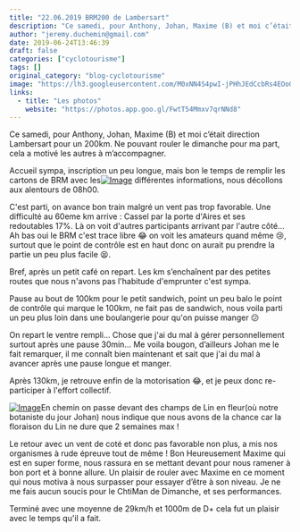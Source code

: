 ```yaml
---
title: "22.06.2019 BRM200 de Lambersart"
description: "Ce samedi, pour Anthony, Johan, Maxime (B) et moi c’était direction Lambersart pour un 200km. Ne pouvant rouler le dimanche pour ma part, cela a motivé les autres à m’accompagner."
author: "jeremy.duchemin@gmail.com"
date: 2019-06-24T13:46:39
draft: false
categories: ["cyclotourisme"]
tags: []
original_category: "blog-cyclotourisme"
image: "https://lh3.googleusercontent.com/M0xNN4S4pwI-jPHhJEdCcbRs4EOoGn9cYWhqGIrsX9XJEVy9BodYQxQOiI8_KhBitUcuxcaTLehozm0RlFiTYj1HeNCTmA7flid_tXo--tIUqbjHRWOgBtpM8_QOkFHECCmmQaLZOhNvpPjNw0_6Sf0HwHOCQxul3vGVa7un3KWUaP74yoPvBWDuGKN0Dp3JtNFYFt5RusJv1g03Wu00BfNZm9IZY2WQGU3VSPlDHxewfBU_ShqPm6tU3yoXH41OumZssLXWa_In-JRvc98v_fvI6hvWx-hBaGb8vdsDCPexly8WsltTKusG9g5gsmG6QJk6gOOhU0ptyMCCcKSm4j9Bce8QX7F-e4n7lkjfIIdIIkyD6wWwFt70h4xbkjoUnvAxFGpQ_HCIvFXJq0D6mru-4MZd5Ueku4tonBGDDFFLs_ao1YN1woOGuIrFNV32hLfhe7GzUR_67Tm6ERDqbcBo49fyh6Y5Uka7qCeFnfRM57H9gaFSzlemnLIfGh44Pxvz4Ac2M-eFxS4GwAEB2onlcpXbh-pNuklZ0nZE0m43EU7djKLPi2B6RqkHVNsIsTq2OwFeT5k752BuhCcuQrbY9B-rFllDwt4DrZ2DMtRPxdcb7I85zrTui1yffTiUO-aKD6SzAdTWN4TvCpb45PruTxceRWpNNoNNIuiSt3Dd1F1YoL2kcBZehptIVSuUeozIc9g6FCVJFxaO6DWgZLv6NA=w1035-h776-no"
links:
  - title: "Les photos"
    website: "https://photos.app.goo.gl/FwtT54Mmxv7qrNNd8"
---
```


Ce samedi, pour Anthony, Johan, Maxime (B) et moi c’était direction Lambersart pour un 200km. Ne pouvant rouler le dimanche pour ma part, cela a motivé les autres à m’accompagner.

<!--more-->

Accueil sympa, inscription un peu longue, mais bon le temps de remplir les cartons de BRM avec les[![Image](https://lh3.googleusercontent.com/eK7vB92fWRDd6Y2CO598MajMrDepocyoyB58MSSxcHUDfjTwR4Ag_xWqPbCYmF6mCxWhDUqCncy-7JJUx5TI5W3siMTSZyvim0rlsO3DE83ra6d4Hx_2EEyAAqN6rIQJjSV3DqS77DQLefUGSna0fHKk3NypSZaoSCcRtpadciYEMofRuq9FteRTvgYUe3xnAqp2stft3mDT4Aq2kspEDT0X-ogODke8bIbnd5LCJ7-pZpOJ33IyYcxCnHL-6l13OitClyFpckbzLmBvWkTpuZOR5kRKw8JjWR-fBQFu7tLERDV8NktW6syFakiu4Z6D5JbynDzm7yOaRPVIk-3-lZA8hCUb7Pcsh86M1qapPyAKDC-3ONFn2vgt3Un616hXACmzeqKc2BOM5gbtQCT5KvH4f6pXT8K9aVqcHKT6HTLZJaABbf5-5K6k2Y6erSjlNc50jS_ftRW6RdXMcDKxwX7orbwIo9HgYGC_9FuU10mkt7h-CCrQDBgZYGuaCuLkgsMU0JPZXB6_5RX3vsf9eKe2QTYf1f32KpXrXA0sMC57CDGu9MaQAqYln5B1iJ0jtDEQoALpSGpRkE3AhpfBysrrlf3CkdZSPxd9M5H7tOncQ555i3mp3hjiEcpNMOg221Se0DP21eSfwG8wAS6nXK-HGHyiuxkWnpBxPLfWbds-UQxnRh_e3lO0kVsiqTkMtjgJPIw3seOk_MOYr0ObogHDxw=w1223-h688-no)](https://lh3.googleusercontent.com/eK7vB92fWRDd6Y2CO598MajMrDepocyoyB58MSSxcHUDfjTwR4Ag_xWqPbCYmF6mCxWhDUqCncy-7JJUx5TI5W3siMTSZyvim0rlsO3DE83ra6d4Hx_2EEyAAqN6rIQJjSV3DqS77DQLefUGSna0fHKk3NypSZaoSCcRtpadciYEMofRuq9FteRTvgYUe3xnAqp2stft3mDT4Aq2kspEDT0X-ogODke8bIbnd5LCJ7-pZpOJ33IyYcxCnHL-6l13OitClyFpckbzLmBvWkTpuZOR5kRKw8JjWR-fBQFu7tLERDV8NktW6syFakiu4Z6D5JbynDzm7yOaRPVIk-3-lZA8hCUb7Pcsh86M1qapPyAKDC-3ONFn2vgt3Un616hXACmzeqKc2BOM5gbtQCT5KvH4f6pXT8K9aVqcHKT6HTLZJaABbf5-5K6k2Y6erSjlNc50jS_ftRW6RdXMcDKxwX7orbwIo9HgYGC_9FuU10mkt7h-CCrQDBgZYGuaCuLkgsMU0JPZXB6_5RX3vsf9eKe2QTYf1f32KpXrXA0sMC57CDGu9MaQAqYln5B1iJ0jtDEQoALpSGpRkE3AhpfBysrrlf3CkdZSPxd9M5H7tOncQ555i3mp3hjiEcpNMOg221Se0DP21eSfwG8wAS6nXK-HGHyiuxkWnpBxPLfWbds-UQxnRh_e3lO0kVsiqTkMtjgJPIw3seOk_MOYr0ObogHDxw=w1223-h688-no) différentes informations, nous décollons aux alentours de 08h00.

C'est parti, on avance bon train malgré un vent pas trop favorable. Une difficulté au 60eme km arrive&nbsp;: Cassel par la porte d'Aires et ses redoutables 17%. Là on voit d'autres participants arrivant par l'autre côté... Ah bas oui le BRM c'est trace libre 😂 on voit les amateurs quand même 😢, surtout que le point de contrôle est en haut donc on aurait pu prendre la partie un peu plus facile 😫.

Bref, après un petit café on repart. Les km s’enchaînent par des petites routes que nous n'avons pas l'habitude d'emprunter c'est sympa.

Pause au bout de 100km pour le petit sandwich, point un peu balo le point de contrôle qui marque le 100km, ne fait pas de sandwich, nous voila parti un peu plus loin dans une boulangerie pour qu'on puisse manger 😕&nbsp;

On repart le ventre rempli... Chose que j'ai du mal à gérer personnellement surtout après une pause 30min... Me voila bougon, d’ailleurs Johan me le fait remarquer, il me connaît bien maintenant et sait que j'ai du mal à avancer après une pause longue et manger.

Après 130km, je retrouve enfin de la motorisation 😂, et je peux donc re-participer à l'effort collectif.

[![Image](https://lh3.googleusercontent.com/mhWD-XqNaZftFMCOVrQARYMfiVIT4rRQZzzh_1a2MWEW-SGqiE63yXdw1f8L8qVc0i2Oxixr1R7lnfbOTKpLUBMRUaSip5MCQxndFJNPfOHLPpSKKUCbFN_jTcCHFXBCtLeLFaWfKNL80atrFv6xgAv0VxbKrgalCERGgKeIe7TXTce8NEn4HIzHtoiy93sAk3TuB-9kAVREk5Nxx1OP4W8QyWdmkPU5J3hDB7etG2sqe9vSyNEbQF13y292lNyy8KvQScnwXondkDTsB6lRPC6YpOn9ttRQ6ya8oTqW24Urr7brDMBBxronSv7UQTkLUntrBqOSo4Y3XKR519a_uESVZN1_ZKA1TqyMyrtvLCyb9ku4KkSC5XIGSrJ2Sb3fQ9vPSSgu3je6L_rkepr0QmkIxCPz1yzwlxc1vrk2begwNfFxq8dD5VsaJ96KgG8KxCH8d0Vn-_AsgU7Cs-Mc_Q3f6-zTSChnAOur4iPVanXXuha-VhUyHZnyu7jyNC7I77_oabTOuERXWQoiPhSa-HZbJIAUlzpXJjVZTYcyOJUKenQ7dsS4haYTLetAKbVEx5igy5SHnoASsAYFlf-OGM60jRbYirH2Q1APZpxzHbjpNcfylK-E66qLOZNNSQKDFR6CeT2DCsQmI4F8s_MwEs7ZQgzpv-vNbxoORD8HRnx4Lm68wfGE6MK0JMYv0mJ8fSy-nD964ouf5sbzXWhElf6qUA=w1223-h688-no)](https://lh3.googleusercontent.com/mhWD-XqNaZftFMCOVrQARYMfiVIT4rRQZzzh_1a2MWEW-SGqiE63yXdw1f8L8qVc0i2Oxixr1R7lnfbOTKpLUBMRUaSip5MCQxndFJNPfOHLPpSKKUCbFN_jTcCHFXBCtLeLFaWfKNL80atrFv6xgAv0VxbKrgalCERGgKeIe7TXTce8NEn4HIzHtoiy93sAk3TuB-9kAVREk5Nxx1OP4W8QyWdmkPU5J3hDB7etG2sqe9vSyNEbQF13y292lNyy8KvQScnwXondkDTsB6lRPC6YpOn9ttRQ6ya8oTqW24Urr7brDMBBxronSv7UQTkLUntrBqOSo4Y3XKR519a_uESVZN1_ZKA1TqyMyrtvLCyb9ku4KkSC5XIGSrJ2Sb3fQ9vPSSgu3je6L_rkepr0QmkIxCPz1yzwlxc1vrk2begwNfFxq8dD5VsaJ96KgG8KxCH8d0Vn-_AsgU7Cs-Mc_Q3f6-zTSChnAOur4iPVanXXuha-VhUyHZnyu7jyNC7I77_oabTOuERXWQoiPhSa-HZbJIAUlzpXJjVZTYcyOJUKenQ7dsS4haYTLetAKbVEx5igy5SHnoASsAYFlf-OGM60jRbYirH2Q1APZpxzHbjpNcfylK-E66qLOZNNSQKDFR6CeT2DCsQmI4F8s_MwEs7ZQgzpv-vNbxoORD8HRnx4Lm68wfGE6MK0JMYv0mJ8fSy-nD964ouf5sbzXWhElf6qUA=w1223-h688-no)En chemin on passe devant des champs de Lin en fleur(où notre botaniste du jour Johan) nous indique que nous avons de la chance car la floraison du Lin ne dure que 2 semaines max !

Le retour avec un vent de coté et donc pas favorable non plus, a mis nos organismes à rude épreuve tout de même ! Bon Heureusement Maxime qui est en super forme, nous rassura en se mettant devant pour nous ramener à bon port et à bonne allure. Un plaisir de rouler avec Maxime en ce moment qui nous motiva à nous surpasser pour essayer d’être à son niveau. Je ne me fais aucun soucis pour le ChtiMan de Dimanche, et ses performances.

Terminé avec une moyenne de 29km/h et 1000m de D+ cela fut un plaisir avec le temps qu'il a fait.